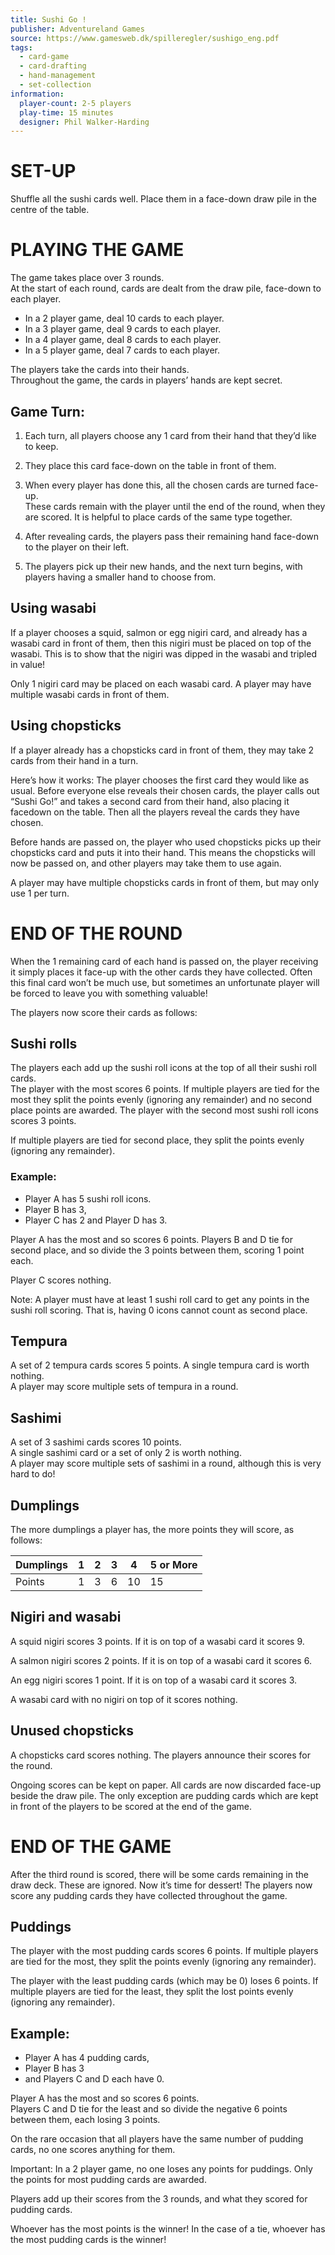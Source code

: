```yaml
---
title: Sushi Go !
publisher: Adventureland Games
source: https://www.gamesweb.dk/spilleregler/sushigo_eng.pdf
tags:
  - card-game
  - card-drafting
  - hand-management
  - set-collection
information:
  player-count: 2-5 players
  play-time: 15 minutes
  designer: Phil Walker-Harding
---
```


# SET-UP

Shuffle all the sushi cards well. Place them in a face-down draw pile in the centre of the table.

# PLAYING THE GAME
The game takes place over 3 rounds.  
At the start of each round, cards are dealt from the draw pile, face-down to each player.  
- In a 2 player game, deal 10 cards to each player.
- In a 3 player game, deal 9 cards to each player.
- In a 4 player game, deal 8 cards to each player.
- In a 5 player game, deal 7 cards to each player.

The players take the cards into their hands.  
Throughout the game, the cards in players’ hands are kept secret.

## Game Turn:
1. Each turn, all players choose any 1 card from their hand that they’d like to keep.   
2. They place this card face-down on the table in front of them.  

3. When every player has done this, all the chosen cards are turned face-up.  
These cards remain with the player until the end of the round, when they are scored.
It is helpful to place cards of the same type together.

4. After revealing cards, the players pass their remaining hand face-down to the player on their left. 

5. The players pick up their new hands, and the next turn begins, with players having a smaller hand to choose from.

## Using wasabi
If a player chooses a squid, salmon or egg nigiri card, and already has a wasabi card in front of them, then this nigiri must be placed on top of the wasabi. This is to show that the nigiri was dipped in the wasabi and tripled in value!  

Only 1 nigiri card may be placed on each wasabi card. A player may have multiple wasabi cards in front of them.

## Using chopsticks
If a player already has a chopsticks card in front of them, they may take 2 cards from their hand in a turn.  

Here’s how it works: The player chooses the first card they would like as usual. Before everyone else reveals their chosen cards, the player calls out “Sushi Go!” and takes a second card from their hand, also placing it facedown on the table. Then all the players reveal the cards they have chosen.

Before hands are passed on, the player who used chopsticks picks up their chopsticks card and puts it into their hand. This means the chopsticks will now be passed on, and other players may take them to use again.

A player may have multiple chopsticks cards in front of them, but may only use 1 per turn.

# END OF THE ROUND

When the 1 remaining card of each hand is passed on, the player receiving it simply places it face-up with the other cards they have collected. Often this final card won’t be much use, but sometimes an unfortunate player will be forced to leave you with something valuable!

The players now score their cards as follows:

## Sushi rolls

The players each add up the sushi roll icons at the top of all their sushi roll cards.   
The player with the most scores 6 points. If multiple players are tied for the most  they split the points
evenly (ignoring any remainder) and no second place points are awarded. The player with the second most sushi roll icons scores 3 points.

If multiple players are tied for second place, they split the points evenly (ignoring any remainder).

### Example:
- Player A has 5 sushi roll icons.
- Player B has 3,
- Player C has 2 and Player D has 3.

Player A has the most and so scores 6 points. Players B and D tie for second place, and so divide the 3 points between them, scoring 1 point each.

Player C scores nothing.

Note: A player must have at least 1 sushi roll card to get any points in the sushi roll scoring. That is, having 0 icons cannot count as second place.

## Tempura

A set of 2 tempura cards scores 5 points. A single tempura card is worth nothing.   
A player may score multiple sets of tempura in a round.

## Sashimi

A set of 3 sashimi cards scores 10 points.  
A single sashimi card or a set of only 2 is worth nothing.  
A player may score multiple sets of sashimi in a round, although this is very hard to do!

## Dumplings
The more dumplings a player has, the more points they will score, as follows:

| Dumplings | 1 | 2 | 3 | 4  | 5 or More |
|-----------|---|---|---|----|----|
| Points    | 1 | 3 | 6 | 10 | 15 |

## Nigiri and wasabi
A squid nigiri scores 3 points. If it is on top of a wasabi card it scores 9.

A salmon nigiri scores 2 points. If it is on top of a wasabi card it scores 6.

An egg nigiri scores 1 point. If it is on top of a wasabi card it scores 3.

A wasabi card with no nigiri on top of it scores nothing.

## Unused chopsticks
A chopsticks card scores nothing. The players announce their scores for the round. 


Ongoing scores can be kept on paper. All cards are now discarded face-up beside the draw pile. The only exception are pudding cards which are kept in front of the players to be scored at the end of the game.


# END OF THE GAME
After the third round is scored, there will be some cards remaining in the draw deck. These are ignored. Now it’s time for dessert! The players now score any pudding cards they have collected throughout the game.

## Puddings
The player with the most pudding cards scores 6 points. If multiple players are tied for the most, they split the points evenly (ignoring any remainder).  

The player with the least pudding cards (which may be 0) loses 6 points. If multiple players are tied for the least, they split the lost points evenly (ignoring any remainder).

## Example:
- Player A has 4 pudding cards,
- Player B has 3 
- and Players C and D each have 0. 

Player A has the most and so scores 6 points.   
Players C and D tie for the least and so divide the negative 6 points between them, each losing 3 points.  

On the rare occasion that all players have the same number of pudding cards, no one scores anything for them.

Important:
In a 2 player game, no one loses any points for puddings. Only the points for most pudding cards are awarded.

Players add up their scores from the 3 rounds, and what they scored for pudding cards.

Whoever has the most points is the winner! In the case of a tie, whoever has the most pudding cards is the winner!